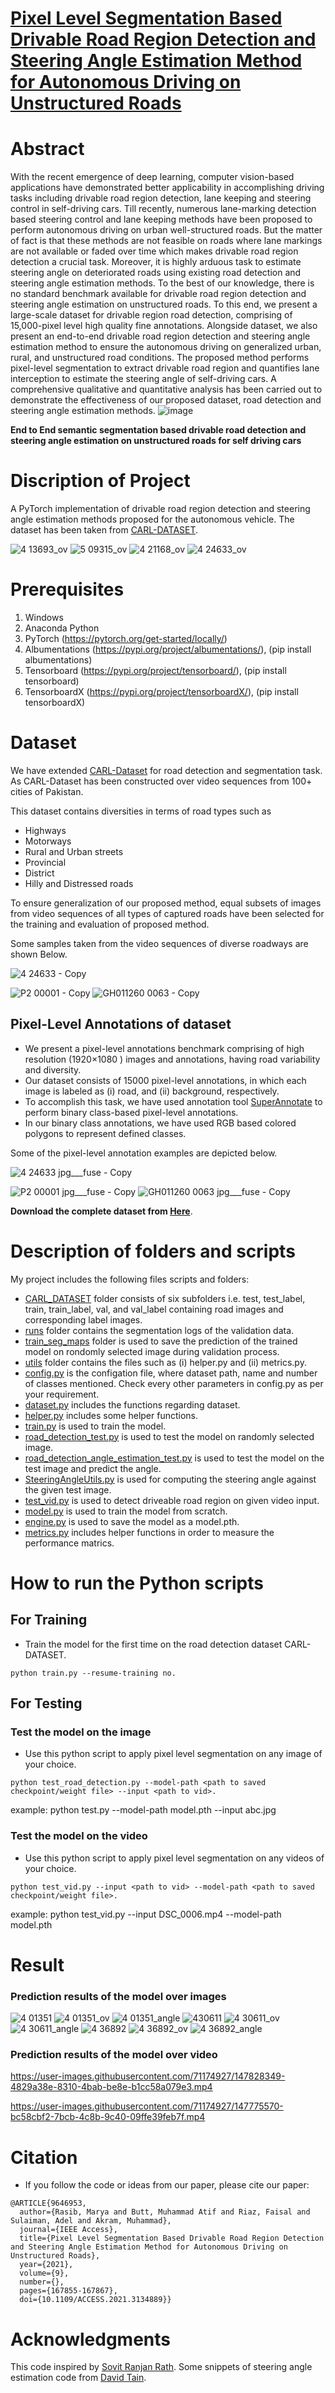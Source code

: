 # [Pixel Level Segmentation Based Drivable Road Region Detection and Steering Angle Estimation Method for Autonomous Driving on Unstructured Roads](https://ieeexplore.ieee.org/abstract/document/9646953)
# Abstract
With the recent emergence of deep learning, computer vision-based applications have demonstrated better applicability in accomplishing driving tasks including drivable road region detection, lane keeping and steering control in self-driving cars. Till recently, numerous lane-marking detection based steering control and lane keeping methods have been proposed to perform autonomous driving on urban well-structured roads. But the matter of fact is that these methods are not feasible on roads where lane markings are not available or faded over time which makes drivable road region detection a crucial task. Moreover, it is highly arduous task to estimate steering angle on deteriorated roads using existing road detection and steering angle estimation methods. To the best of our knowledge, there is no standard benchmark available for drivable road region detection and steering angle estimation on unstructured roads. To this end, we present a large-scale dataset for drivable region road detection, comprising of 15,000-pixel level high quality fine annotations. Alongside dataset, we also present an end-to-end drivable road region detection and steering angle estimation method to ensure the autonomous driving on generalized urban, rural, and unstructured road conditions. The proposed method performs pixel-level segmentation to extract drivable road region and quantifies lane interception to estimate the steering angle of self-driving cars. A comprehensive qualitative and quantitative analysis has been carried out to demonstrate the effectiveness of our proposed dataset, road detection and steering angle estimation methods.
![image](https://user-images.githubusercontent.com/71174927/147829471-91ccb571-7df0-4eae-877e-7ebfa1e45d7f.png)

**End to End semantic segmentation based drivable road detection and steering angle estimation on unstructured roads for self driving cars**
# Discription of Project 
A PyTorch implementation of drivable road region detection and steering angle estimation methods proposed for the autonomous vehicle. The dataset has been taken from [CARL-DATASET](https://carl-dataset.github.io/index/ "CARL-DATASET").

![4 13693_ov](https://user-images.githubusercontent.com/71174927/147745756-f0d18207-a9f5-4b88-872b-73b80f1d3731.jpg)
![5 09315_ov](https://user-images.githubusercontent.com/71174927/147828110-3b6c4ae7-2f37-4adc-9644-d903d4508e05.jpg)
![4 21168_ov](https://user-images.githubusercontent.com/71174927/147745788-05eb26a4-f6a4-4761-87ca-c86e16e761ca.jpg)
![4 24633_ov](https://user-images.githubusercontent.com/71174927/147745840-9df41a44-f05c-4ce5-be18-3a3c221327e4.jpg)
# Prerequisites
1. Windows
2. Anaconda Python
3. PyTorch (https://pytorch.org/get-started/locally/)
4. Albumentations (https://pypi.org/project/albumentations/), (pip install albumentations)
5. Tensorboard (https://pypi.org/project/tensorboard/), (pip install tensorboard)
6. TensorboardX (https://pypi.org/project/tensorboardX/), (pip install tensorboardX)
# Dataset 
We have extended [CARL-Dataset](https://carl-dataset.github.io/index/ "CARL-DATASET") for road detection and segmentation task. As CARL-Dataset has been constructed over video sequences from 100+ cities of Pakistan.

This dataset contains diversities in terms of road types such as 
-   Highways 
-   Motorways 
-   Rural and Urban streets 
-   Provincial 
-   District
-   Hilly and Distressed roads

To ensure generalization of our proposed method, equal subsets of images from video sequences of all types of captured roads have been selected for the training and evaluation of proposed method.

Some samples taken from the video sequences of diverse roadways are shown Below.

![4 24633 - Copy](https://user-images.githubusercontent.com/71174927/147830350-3eaa930d-e5e7-4903-a5aa-ddc76c7fe9bc.jpg)
<!---![MVI_7248 09920 - Copy](https://user-images.githubusercontent.com/71174927/147830253-945a5361-75bf-42b3-9a11-d0fbb153386e.jpg) -->
![P2 00001 - Copy](https://user-images.githubusercontent.com/71174927/147830299-c1aa16a8-eb2b-4d86-8d81-e6b941afba4f.jpg)
![GH011260 0063 - Copy](https://user-images.githubusercontent.com/71174927/147830309-3a35af95-53b9-410f-b582-0f91cfe0cc84.jpg)
## Pixel-Level Annotations of dataset
-  We present a pixel-level annotations benchmark comprising of high resolution (1920×1080 ) images and annotations, having road variability and diversity. 
-  Our dataset consists of 15000 pixel-level annotations, in which each image is labeled as (i) road, and (ii) background, respectively. 
-  To accomplish this task, we have used annotation tool [SuperAnnotate](https://www.superannotate.com/) to perform binary class-based pixel-level annotations. 
-  In our binary class annotations, we have used RGB based colored polygons to represent defined classes. 

Some of the pixel-level annotation examples are depicted below.

![4 24633 jpg___fuse - Copy](https://user-images.githubusercontent.com/71174927/147830360-05e511d9-c18f-4917-bed1-788ee8422c4f.png)
<!---![MVI_7248 09920 jpg___fuse - Copy](https://user-images.githubusercontent.com/71174927/147830389-d890eded-e269-4552-a979-13132e5bf7cc.png) -->
![P2 00001 jpg___fuse - Copy](https://user-images.githubusercontent.com/71174927/147830433-847dbc04-8a81-4724-a4ac-bf1256ea98da.png)
![GH011260 0063 jpg___fuse - Copy](https://user-images.githubusercontent.com/71174927/147830371-9207f2c6-fcfc-476e-893e-3e5444a23e81.png)

**Download the complete dataset from [Here](https://carl-dataset.github.io/index/ "CARL-DATASET")**.

# Description of folders and scripts
My project includes the following files scripts and folders:
-  [CARL_DATASET](https://github.com/aatiibutt/Driveable-Road-Region-Detection--Angle-Estimation/tree/main/CARL_DATASET) folder consists of six subfolders i.e. test, test_label, train, train_label, val, and val_label containing road images and corresponding label images.
-  [runs](https://github.com/aatiibutt/Driveable-Road-Region-Detection--Angle-Estimation/tree/main/runs) folder contains the segmentation logs of the validation data.
-  [train_seg_maps](https://github.com/aatiibutt/Driveable-Road-Region-Detection--Angle-Estimation/tree/main/train_seg_maps) folder is used to save the prediction of the trained model on rondomly selected image during validation process.
-  [utils](https://github.com/aatiibutt/Driveable-Road-Region-Detection--Angle-Estimation/tree/main/utils) folder contains the files such as (i) helper.py and (ii) metrics.py. 
-  [config.py](https://github.com/aatiibutt/Driveable-Road-Region-Detection--Angle-Estimation/blob/main/config.py) is the configation file, where dataset path, name and number of classes mentioned. Check every other parameters in config.py as per your requirement.
-  [dataset.py](https://github.com/aatiibutt/Driveable-Road-Region-Detection--Angle-Estimation/blob/main/dataset.py) includes the functions regarding dataset.
-  [helper.py](https://github.com/aatiibutt/Driveable-Road-Region-Detection--Angle-Estimation/blob/main/utils/helpers.py) includes some helper functions.
-  [train.py](https://github.com/aatiibutt/Driveable-Road-Region-Detection--Angle-Estimation/blob/main/train.py) is used to train the model. 
-  [road_detection_test.py](https://github.com/aatiibutt/Driveable-Road-Region-Detection--Angle-Estimation/blob/main/road_detection_test.py) is used to test the model on randomly selected image.
-  [road_detection_angle_estimation_test.py](https://github.com/aatiibutt/Driveable-Road-Region-Detection--Angle-Estimation/blob/main/road_detection_angle_estimation_test.py) is used to test the model on the test image and predict the angle. 
-  [SteeringAngleUtils.py](https://github.com/aatiibutt/Driveable-Road-Region-Detection--Angle-Estimation/blob/main/SteeringAngleUtils.py) is used for computing the steering angle against the given test image. 
-  [test_vid.py](https://github.com/aatiibutt/Driveable-Road-Region-Detection--Angle-Estimation/blob/main/test_vid.py) is used to detect driveable road region on given video input. 
-  [model.py](https://github.com/aatiibutt/Driveable-Road-Region-Detection--Angle-Estimation/blob/main/model.py) is used to train the model from scratch.
-  [engine.py](https://github.com/aatiibutt/Driveable-Road-Region-Detection--Angle-Estimation/blob/main/engine.py) is used to save the model as a model.pth.
-  [metrics.py](https://github.com/aatiibutt/Driveable-Road-Region-Detection--Angle-Estimation/blob/main/utils/metrics.py) includes helper functions in order to measure the performance matrics.

# How to run the Python scripts
## For Training 
- Train the model for the first time on the road detection dataset CARL-DATASET.
```
python train.py --resume-training no.
```
## For Testing 
### Test the model on the image 
-  Use this python script to apply pixel level segmentation on any image of your choice.
```
python test_road_detection.py --model-path <path to saved checkpoint/weight file> --input <path to vid>.
```
example: python test.py --model-path model.pth --input abc.jpg
### Test the model on the video 
-  Use this python script to apply pixel level segmentation on any videos of your choice.
```
python test_vid.py --input <path to vid> --model-path <path to saved checkpoint/weight file>.
```
example: python test_vid.py --input DSC_0006.mp4 --model-path model.pth
# Result
### Prediction results of the model over images 
![4 01351](https://user-images.githubusercontent.com/71174927/147828141-769fc8b3-a53c-41c7-b06c-8a3e85635685.jpg)
![4 01351_ov](https://user-images.githubusercontent.com/71174927/147745717-d3065341-ab39-4c1f-8c7a-e3ec09dd443b.jpg)
![4 01351_angle](https://user-images.githubusercontent.com/71174927/147828142-0f12be59-411c-41fd-b653-07c31cc9f93a.jpg)
![430611](https://user-images.githubusercontent.com/71174927/147827952-05d927d2-433a-413b-b881-0df1495cc7df.jpg)
![4 30611_ov](https://user-images.githubusercontent.com/71174927/147827946-8c578d35-8984-46e4-97af-fd4553667882.jpg)
![4 30611_angle](https://user-images.githubusercontent.com/71174927/147827953-33cc81ba-db0e-4305-b31a-b2a192a746cc.jpg)
![4 36892](https://user-images.githubusercontent.com/71174927/147828016-32237704-7e56-438d-9180-f05859b3fba2.jpg)
![4 36892_ov](https://user-images.githubusercontent.com/71174927/147828013-b2af225e-40fe-48fb-90cc-e8021dfde8c0.jpg)
![4 36892_angle](https://user-images.githubusercontent.com/71174927/147828011-aad564df-fbe6-404d-8589-0e47ac0b329e.jpg)


### Prediction results of the model over video

https://user-images.githubusercontent.com/71174927/147828349-4829a38e-8310-4bab-be8e-b1cc58a079e3.mp4

https://user-images.githubusercontent.com/71174927/147775570-bc58cbf2-7bcb-4c8b-9c40-09ffe39feb7f.mp4
 
 
# Citation
- If you follow the code or ideas from our paper, please cite our paper:
```
@ARTICLE{9646953,
  author={Rasib, Marya and Butt, Muhammad Atif and Riaz, Faisal and Sulaiman, Adel and Akram, Muhammad},
  journal={IEEE Access}, 
  title={Pixel Level Segmentation Based Drivable Road Region Detection and Steering Angle Estimation Method for Autonomous Driving on Unstructured Roads}, 
  year={2021},
  volume={9},
  number={},
  pages={167855-167867},
  doi={10.1109/ACCESS.2021.3134889}}
```

# Acknowledgments
This code inspired by [Sovit Ranjan Rath](https://github.com/sovit-123/CamVid-Image-Segmentation-using-FCN-ResNet50-with-PyTorch#readme). Some snippets of steering angle estimation code from [David Tain](https://github.com/dctian/DeepPiCar/blob/master/driver/code/hand_coded_lane_follower.py).
